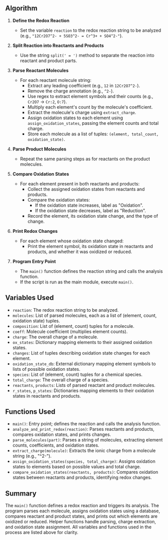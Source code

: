 Algorithm
---------

1. **Define the Redox Reaction**
    - Set the variable `reaction` to the redox reaction string to be analyzed (e.g., `"12Cr2O7^2- + 5SO3^2- = Cr^3+ + SO4^2-"`).

2. **Split Reaction into Reactants and Products**
    - Use the string `split(' = ')` method to separate the reaction into reactant and product parts.

3. **Parse Reactant Molecules**
    - For each reactant molecule string:
        - Extract any leading coefficient (e.g., `12` in `12Cr2O7^2-`).
        - Remove the charge annotation (e.g., `^2-`).
        - Use regex to extract element symbols and their counts (e.g., `Cr2O7` → `Cr:2`, `O:7`).
        - Multiply each element's count by the molecule's coefficient.
        - Extract the molecule's charge using `extract_charge`.
        - Assign oxidation states to each element using `assign_oxidation_states`, passing the element counts and total charge.
        - Store each molecule as a list of tuples: `(element, total_count, oxidation_state)`.

4. **Parse Product Molecules**
    - Repeat the same parsing steps as for reactants on the product molecules.

5. **Compare Oxidation States**
    - For each element present in both reactants and products:
        - Collect the assigned oxidation states from reactants and products.
        - Compare the oxidation states:
            - If the oxidation state increases, label as "Oxidation".
            - If the oxidation state decreases, label as "Reduction".
        - Record the element, its oxidation state change, and the type of change.

6. **Print Redox Changes**
    - For each element whose oxidation state changed:
        - Print the element symbol, its oxidation state in reactants and products, and whether it was oxidized or reduced.

7. **Program Entry Point**
    - The `main()` function defines the reaction string and calls the analysis function.
    - If the script is run as the main module, execute `main()`.

Variables Used
--------------
- `reaction`: The redox reaction string to be analyzed.
- `molecules`: List of parsed molecules, each as a list of (element, count, oxidation state) tuples.
- `composition`: List of (element, count) tuples for a molecule.
- `coeff`: Molecule coefficient (multiplies element counts).
- `charge`: The overall charge of a molecule.
- `ox_states`: Dictionary mapping elements to their assigned oxidation states.
- `changes`: List of tuples describing oxidation state changes for each element.
- `oxidation_state_db`: External dictionary mapping element symbols to lists of possible oxidation states.
- `species`: List of (element, count) tuples for a chemical species.
- `total_charge`: The overall charge of a species.
- `reactants`, `products`: Lists of parsed reactant and product molecules.
- `r_states`, `p_states`: Dictionaries mapping elements to their oxidation states in reactants and products.

Functions Used
--------------
- `main()`: Entry point; defines the reaction and calls the analysis function.
- `analyze_and_print_redox(reaction)`: Parses reactants and products, compares oxidation states, and prints changes.
- `parse_molecules(part)`: Parses a string of molecules, extracting element counts, coefficients, and oxidation states.
- `extract_charge(molecule)`: Extracts the ionic charge from a molecule string (e.g., "^2-").
- `assign_oxidation_states(species, total_charge)`: Assigns oxidation states to elements based on possible values and total charge.
- `compare_oxidation_states(reactants, products)`: Compares oxidation states between reactants and products, identifying redox changes.

Summary
-------
The `main()` function defines a redox reaction and triggers its analysis. The program parses each molecule, assigns oxidation states using a database, compares reactant and product states, and prints out which elements are oxidized or reduced. Helper functions handle parsing, charge extraction, and oxidation state assignment. All variables and functions used in the process are listed above for clarity.
